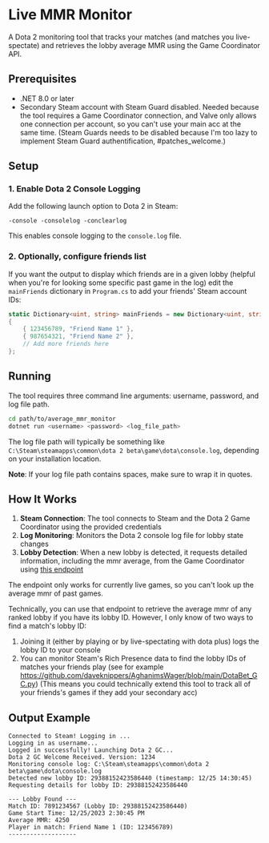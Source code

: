 # Live MMR Monitor

A Dota 2 monitoring tool that tracks your matches (and matches you live-spectate) and retrieves the lobby average MMR using the Game Coordinator API.

## Prerequisites

- .NET 8.0 or later
- Secondary Steam account with Steam Guard disabled. Needed because the tool requires a Game Coordinator connection, and Valve only allows one connection per account, so you can't use your main acc at the same time. (Steam Guards needs to be disabled because I'm too lazy to implement Steam Guard authentification, #patches_welcome.)

## Setup

### 1. Enable Dota 2 Console Logging

Add the following launch option to Dota 2 in Steam:
```
-console -consolelog -conclearlog
```

This enables console logging to the `console.log` file.

### 2. Optionally, configure friends list

If you want the output to display which friends are in a given lobby (helpful when you're for looking some specific past game in the log)
edit the `mainFriends` dictionary in `Program.cs` to add your friends' Steam account IDs:

```csharp
static Dictionary<uint, string> mainFriends = new Dictionary<uint, string>
{
    { 123456789, "Friend Name 1" },
    { 987654321, "Friend Name 2" },
    // Add more friends here
};
```

## Running

The tool requires three command line arguments: username, password, and log file path.

```bash
cd path/to/average_mmr_monitor
dotnet run <username> <password> <log_file_path>
```
The log file path will typically be something like ``C:\Steam\steamapps\common\dota 2 beta\game\dota\console.log``, depending on your installation location.

**Note**: If your log file path contains spaces, make sure to wrap it in quotes.

## How It Works

1. **Steam Connection**: The tool connects to Steam and the Dota 2 Game Coordinator using the provided credentials
2. **Log Monitoring**: Monitors the Dota 2 console log file for lobby state changes
3. **Lobby Detection**: When a new lobby is detected, it requests detailed information, including the mmr average, from the Game Coordinator using [this endpoint](https://github.com/SteamDatabase/GameTracking-Dota2/blob/fef468d2909fa1841c04cee7d235ec36d1e5d26d/Protobufs/dota_gcmessages_client_watch.proto#L3-L65)

The endpoint only works for currently live games, so you can't look up the average mmr of past games.

Technically, you can use that endpoint to retrieve the average mmr of any ranked lobby if you have its lobby ID. However, I only know of two ways to find a match's lobby ID:
1. Joining it (either by playing or by live-spectating with dota plus) logs the lobby ID to your console
2. You can monitor Steam's Rich Presence data to find the lobby IDs of matches your friends play (see for example https://github.com/daveknippers/AghanimsWager/blob/main/DotaBet_GC.py)
(This means you could technically extend this tool to track all of your friends's games if they add your secondary acc)

## Output Example

```
Connected to Steam! Logging in ...
Logging in as username...
Logged in successfully! Launching Dota 2 GC...
Dota 2 GC Welcome Received. Version: 1234
Monitoring console log: C:\Steam\steamapps\common\dota 2 beta\game\dota\console.log
Detected new lobby ID: 29388152423586440 (timestamp: 12/25 14:30:45)
Requesting details for lobby ID: 29388152423586440

--- Lobby Found ---
Match ID: 7891234567 (Lobby ID: 29388152423586440)
Game Start Time: 12/25/2023 2:30:45 PM
Average MMR: 4250
Player in match: Friend Name 1 (ID: 123456789)
-------------------
```